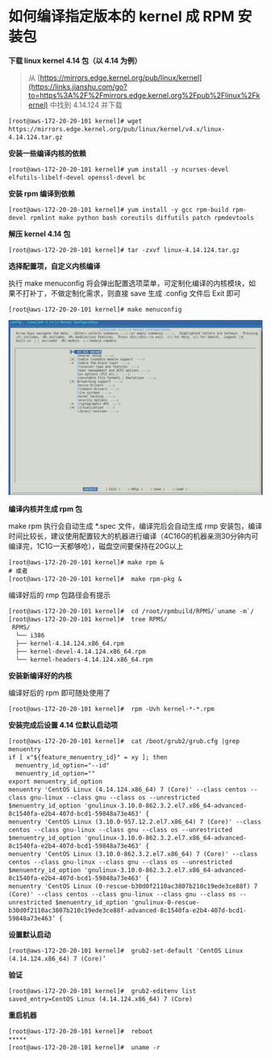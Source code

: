 # 如何编译指定版本的 kernel 成 RPM 安装包

**下载 linux kernel 4.14 包（以 4.14 为例）**

> 从 [https://mirrors.edge.kernel.org/pub/linux/kernel](https://links.jianshu.com/go?to=https%3A%2F%2Fmirrors.edge.kernel.org%2Fpub%2Flinux%2Fkernel) 中找到 4.14.124 并下载

```text
[root@aws-172-20-20-101 kernel]# wget https://mirrors.edge.kernel.org/pub/linux/kernel/v4.x/linux-4.14.124.tar.gz
```

**安装一些编译内核的依赖**

```text
[root@aws-172-20-20-101 kernel]# yum install -y ncurses-devel elfutils-libelf-devel openssl-devel bc
```

**安装 rpm 编译到依赖**

```text
[root@aws-172-20-20-101 kernel]# yum install -y gcc rpm-build rpm-devel rpmlint make python bash coreutils diffutils patch rpmdevtools
```

**解压 kernel 4.14 包**

```text
[root@aws-172-20-20-101 kernel]# tar -zxvf linux-4.14.124.tar.gz
```

**选择配置项，自定义内核编译**

执行 make menuconfig 将会弹出配置选项菜单，可定制化编译的内核模块，如果不打补丁，不做定制化需求，则直接 save 生成 .config 文件后 Exit 即可

```text
[root@aws-172-20-20-101 kernel]# make menuconfig
```

>

![](../../.gitbook/assets/image%20%2820%29.png)

**编译内核并生成 rpm 包**

make rpm 执行会自动生成 \*.spec 文件，编译完后会自动生成 rmp 安装包，编译时间比较长，建议使用配置较大的机器进行编译（4C16G的机器亲测30分钟内可编译完，1C1G一天都够呛），磁盘空间要保持在20G以上

```text
[root@aws-172-20-20-101 kernel]# make rpm &
# 或者
[root@aws-172-20-20-101 kernel]#  make rpm-pkg &
```

编译好后的 rmp 包路径会有提示

```text
[root@aws-172-20-20-101 kernel]#  cd /root/rpmbuild/RPMS/`uname -m`/
[root@aws-172-20-20-101 kernel]#  tree RPMS/
 RPMS/
  └── i386
  ├── kernel-4.14.124.x86_64.rpm
  ├── kernel-devel-4.14.124.x86_64.rpm
  └── kernel-headers-4.14.124.x86_64.rpm
```

**安装新编译好的内核**

编译好后的 rpm 即可随处使用了

```text
[root@aws-172-20-20-101 kernel]#  rpm -Uvh kernel-*-*.rpm
```

**安装完成后设置 4.14 位默认启动项**

```text
[root@aws-172-20-20-101 kernel]#  cat /boot/grub2/grub.cfg |grep menuentry
if [ x"${feature_menuentry_id}" = xy ]; then
  menuentry_id_option="--id"
  menuentry_id_option=""
export menuentry_id_option
menuentry 'CentOS Linux (4.14.124.x86_64) 7 (Core)' --class centos --class gnu-linux --class gnu --class os --unrestricted $menuentry_id_option 'gnulinux-3.10.0-862.3.2.el7.x86_64-advanced-8c1540fa-e2b4-407d-bcd1-59848a73e463' {
menuentry 'CentOS Linux (3.10.0-957.12.2.el7.x86_64) 7 (Core)' --class centos --class gnu-linux --class gnu --class os --unrestricted $menuentry_id_option 'gnulinux-3.10.0-862.3.2.el7.x86_64-advanced-8c1540fa-e2b4-407d-bcd1-59848a73e463' {
menuentry 'CentOS Linux (3.10.0-862.3.2.el7.x86_64) 7 (Core)' --class centos --class gnu-linux --class gnu --class os --unrestricted $menuentry_id_option 'gnulinux-3.10.0-862.3.2.el7.x86_64-advanced-8c1540fa-e2b4-407d-bcd1-59848a73e463' {
menuentry 'CentOS Linux (0-rescue-b30d0f2110ac3807b210c19ede3ce88f) 7 (Core)' --class centos --class gnu-linux --class gnu --class os --unrestricted $menuentry_id_option 'gnulinux-0-rescue-b30d0f2110ac3807b210c19ede3ce88f-advanced-8c1540fa-e2b4-407d-bcd1-59848a73e463’ {
```

**设置默认启动**

```text
[root@aws-172-20-20-101 kernel]#  grub2-set-default 'CentOS Linux (4.14.124.x86_64) 7 (Core)’
```

**验证**

```text
[root@aws-172-20-20-101 kernel]#  grub2-editenv list
saved_entry=CentOS Linux (4.14.124.x86_64) 7 (Core)
```

**重启机器**

```text
[root@aws-172-20-20-101 kernel]#  reboot
*****
[root@aws-172-20-20-101 kernel]#  uname -r
```


